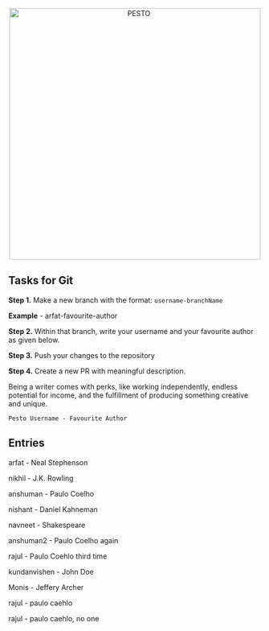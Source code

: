 <p align="center">
  <a href="https://pesto.tech/">
    <img alt="PESTO" src="https://www.pesto.tech/assets/pestoblack.svg" width="500">
  </a>
</p>

## Tasks for Git

**Step 1.** Make a new branch with the format: `username-branchName`

**Example** - arfat-favourite-author

**Step 2.** Within that branch, write your username and your favourite author as given below.

**Step 3.** Push your changes to the repository

**Step 4.** Create a new PR with meaningful description.

Being a writer comes with perks, like working independently, endless potential for income, and the fulfillment of producing something creative and unique.

 `Pesto Username - Favourite Author`

## Entries

arfat - Neal Stephenson

nikhil - J.K. Rowling

anshuman - Paulo Coelho

nishant - Daniel Kahneman

navneet - Shakespeare

anshuman2 - Paulo Coelho again

rajul - Paulo Coehlo third time

kundanvishen - John Doe

Monis - Jeffery Archer

rajul - paulo caehlo

rajul - paulo caehlo, no one
